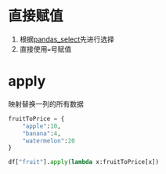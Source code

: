 
# 直接赋值

1. 根据[pandas_select](/pandas_select/)先进行选择
2. 直接使用`=`号赋值

# apply

映射替换一列的所有数据

```python
fruitToPrice = {
    "apple":10,
    "banana":4,
    "watermelon":20
}

df["fruit"].apply(lambda x:fruitToPrice[x])
```


